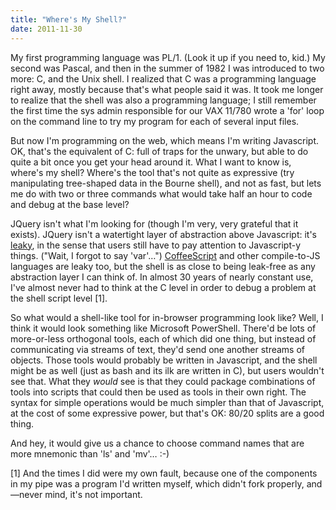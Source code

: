 ```yaml
---
title: "Where's My Shell?"
date: 2011-11-30
---
```

My first programming language was PL/1. (Look it up if you need to, kid.) My second was Pascal, and then in the summer of 1982 I was introduced to two more: C, and the Unix shell. I realized that C was a programming language right away, mostly because that's what people said it was.  It took me longer to realize that the shell was also a programming language; I still remember the first time the sys admin responsible for our VAX 11/780 wrote a 'for' loop on the command line to try my program for each of several input files.

But now I'm programming on the web, which means I'm writing Javascript. OK, that's the equivalent of C: full of traps for the unwary, but able to do quite a bit once you get your head around it.  What I want to know is, where's my shell?  Where's the tool that's not quite as expressive (try manipulating tree-shaped data in the Bourne shell), and not as fast, but lets me do with two or three commands what would take half an hour to code and debug at the base level?

JQuery isn't what I'm looking for (though I'm very, very grateful that it exists). JQuery isn't a watertight layer of abstraction above Javascript: it's <a href="http://en.wikipedia.org/wiki/Leaky_abstraction">leaky</a>, in the sense that users still have to pay attention to Javascript-y things.  ("Wait, I forgot to say 'var'…")  <a href="http://jashkenas.github.com/coffee-script/">CoffeeScript</a> and other compile-to-JS languages are leaky too, but the shell is as close to being leak-free as any abstraction layer I can think of. In almost 30 years of nearly constant use, I've almost never had to think at the C level in order to debug a problem at the shell script level [1].

So what would a shell-like tool for in-browser programming look like? Well, I think it would look something like Microsoft PowerShell. There'd be lots of more-or-less orthogonal tools, each of which did one thing, but instead of communicating via streams of text, they'd send one another streams of objects. Those tools would probably be written in Javascript, and the shell might be as well (just as bash and its ilk are written in C), but users wouldn't see that.  What they <em>would</em> see is that they could package combinations of tools into scripts that could then be used as tools in their own right. The syntax for simple operations would be much simpler than that of Javascript, at the cost of some expressive power, but that's OK: 80/20 splits are a good thing.

And hey, it would give us a chance to choose command names that are more mnemonic than 'ls' and 'mv'… :-)

[1] And the times I did were my own fault, because one of the components in my pipe was a program I'd written myself, which didn't fork properly, and—never mind, it's not important.
